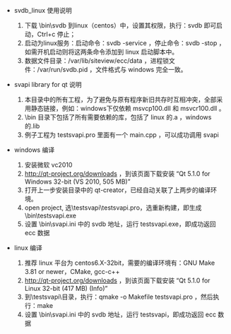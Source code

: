 ﻿
* svdb_linux 使用说明
  1.  下载 \bin\svdb 到linux（centos）中，设置其权限，执行：svdb 即可启动，Ctrl+c 停止；
  2.  启动为linux服务：启动命令：svdb -service ，停止命令：svdb -stop ，如需开机启动则将这两条命令添加到 linux 启动脚本中。
  3.  数据文件目录：/var/lib/siteview/ecc/data ，进程锁文件：/var/run/svdb.pid ，文件格式与 windows 完全一致。

  
* svapi library for qt 说明
  1.  本目录中的所有工程，为了避免与原有程序新旧共存时互相冲突，全部采用静态链接，例如：windows下仅依赖 msvcp100.dll 和 msvcr100.dll 。
  2.  \bin 目录下包括了所有需要依赖的库，包括了 linux 的.a ，windows 的.lib
  3.  例子工程为 testsvapi.pro 里面有一个 main.cpp ，可以成功调用 svapi

* windows 编译
  1.	安装微软 vc2010
  2.	http://qt-project.org/downloads ，到该页面下载安装 “Qt 5.1.0 for Windows 32-bit (VS 2010, 505 MB)”
  2.	打开上一步安装目录中的 qt-creator，已经自动关联了上两步的编译环境。
  3.	open project, 选\testsvapi\testsvapi.pro，选重新构建，即生成 \bin\testsvapi.exe
  4.	设置 \bin\svapi.ini 中的 svdb 地址，运行 testsvapi.exe，即成功返回 ecc 数据


* linux 编译
  1.	推荐 linux 平台为 centos6.X-32bit，需要的编译环境有：GNU Make 3.81 or newer，CMake, gcc-c++
  2.	http://qt-project.org/downloads ，到该页面下载安装 “Qt 5.1.0 for Linux 32-bit (417 MB) (Info)”
  3.	到\testsvapi\目录，执行：qmake -o Makefile testsvapi.pro ，然后执行：make
  4.	设置 \bin\svapi.ini 中的 svdb 地址，运行 testsvapi，即成功返回 ecc 数据
  
